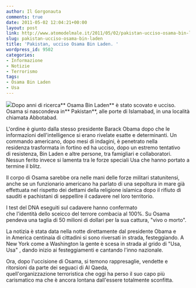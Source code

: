 ```yaml
---
author: Il Gorgonauta
comments: true
date: 2011-05-02 12:04:21+00:00
layout: post
link: http://www.atomodelmale.it/2011/05/02/pakistan-ucciso-osama-bin-laden/
slug: pakistan-ucciso-osama-bin-laden
title: 'Pakistan, ucciso Osama Bin Laden. '
wordpress_id: 9502
categories:
- Informazione
- Notizie
- Terrorismo
tags:
- Osama Bin Laden
- Usa
---
```


[![](http://www.atomodelmale.it/wp-content/uploads/2011/05/osama-bin-laden-300x187.jpg)](http://www.atomodelmale.it/wp-content/uploads/2011/05/osama-bin-laden.jpg)Dopo anni di ricerca** Osama Bin Laden** è stato scovato e ucciso. Osama si nascondeva in** Pakistan**, alle porte di Islamabad, in una località chiamata Abbotabad.

L'ordine è giunto dalla stesso presidente Barack Obama dopo che le informazioni dell'intelligence si erano rivelate esatte e determinanti. Un commando americano, dopo mesi di indagini, è penetrato nella residenza trasformata in fortino ed ha ucciso, dopo un estremo tentativo di resistenza, Bin Laden e altre persone, tra famigliari e collaboratori. Nessun ferito invece si lamenta tra le forze speciali Usa che hanno portato a termine il blitz.

Il corpo di Osama sarebbe ora nelle mani delle forze militari statunitensi, anche se un funzionario americano ha parlato di una sepoltura in mare già effettuata nel rispetto dei dettami della religione islamica dopo il rifiuto di sauditi e pachistani di seppellire il cadavere nel loro territorio.



I test del DNA eseguiti sul cadavere hanno confermato che l'identità dello sceicco del terrore combacia al 100%. Su Osama pendeva una taglia di 50 milioni di dollari per la sua cattura, "vivo o morto".

La notizia è stata data nella notte direttamente dal presidente Obama e in America centinaia di cittadini si sono riversati in strada, festeggiando. A New York come a Washington la gente è scesa in strada al grido di "Usa, Usa" , dando inizio ai festeggiamenti e cantando l'inno nazionale.

Ora, dopo l'uccisione di Osama, si temono rappresaglie, vendette e ritorsioni da parte dei seguaci di Al Qaeda, quell'organizzazione terroristica che oggi ha perso il suo capo più carismatico ma che è ancora lontana dall'essere totalmente sconfitta.

